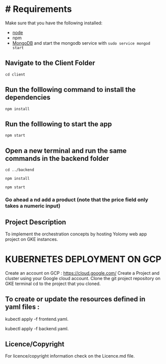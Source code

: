 # # Requirements
Make sure that you have the following installed:
- [node](https://www.digitalocean.com/community/tutorials/how-to-install-node-js-on-ubuntu-18-04) 
- npm 
- [MongoDB](https://docs.mongodb.com/manual/tutorial/install-mongodb-on-ubuntu/) and start the mongodb service with `sudo service mongod start`

## Navigate to the Client Folder 
 `cd client`

## Run the folllowing command to install the dependencies 
 `npm install`

## Run the folllowing to start the app
 `npm start`

## Open a new terminal and run the same commands in the backend folder
 `cd ../backend`

 `npm install`

 `npm start`

 ### Go ahead a nd add a product (note that the price field only takes a numeric input)

 ## Project Description
 
To implement the orchestration concepts by hosting Yolomy web app project on GKE instances.

# KUBERNETES DEPLOYMENT ON GCP
Create an account on GCP : https://cloud.google.com/
Create a Project and cluster using your Google cloud account.
Clone the git project repository on GKE terminal
cd to the project that you cloned.

## To create or update the resources defined in yaml files :
kubectl apply -f frontend.yaml.

kubectl apply -f backend.yaml.

## Licence/Copyright
For licence/copyright information check on the Licence.md file.
